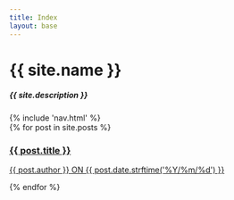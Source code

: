 ```yaml
---
title: Index
layout: base 
---
```


<div class="header">
	<h1>{{ site.name }}</h1>
	<h5>{{ site.description }}</h5>
	{% include 'nav.html' %}
</div>
<div class="posts">
	{% for post in site.posts %}
	<a href="{{ post.url }}">
		<h3>{{ post.title }}</h3>
		<p class="meta">{{ post.author }} ON {{ post.date.strftime('%Y/%m/%d') }}</p>
	</a>
	{% endfor %}
</div>
